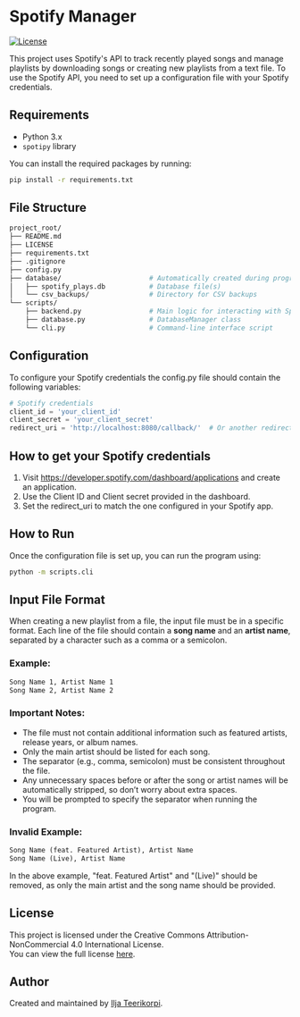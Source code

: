 # Spotify Manager
[![License](https://img.shields.io/badge/license-CC%20BY--NC%204.0-blue)](https://creativecommons.org/licenses/by-nc/4.0/)


This project uses Spotify's API to track recently played songs and manage playlists by downloading songs or creating new playlists from a text file. To use the Spotify API, you need to set up a configuration file with your Spotify credentials.

## Requirements

- Python 3.x
- `spotipy` library

You can install the required packages by running:

```bash
pip install -r requirements.txt
```

## File Structure
```bash
project_root/
├── README.md
├── LICENSE
├── requirements.txt
├── .gitignore
├── config.py
├── database/                      # Automatically created during program
│   ├── spotify_plays.db           # Database file(s)
│   └── csv_backups/               # Directory for CSV backups
└── scripts/
    ├── backend.py                 # Main logic for interacting with Spotify API
    ├── database.py                # DatabaseManager class
    └── cli.py                     # Command-line interface script

```

## Configuration
To configure your Spotify credentials the config.py file should contain the following variables:
```python
# Spotify credentials
client_id = 'your_client_id'
client_secret = 'your_client_secret'
redirect_uri = 'http://localhost:8080/callback/'  # Or another redirect URI as per your Spotify app settings
```

## How to get your Spotify credentials
1. Visit https://developer.spotify.com/dashboard/applications and create an application.
2. Use the Client ID and Client secret provided in the dashboard.
3. Set the redirect_uri to match the one configured in your Spotify app.

## How to Run
Once the configuration file is set up, you can run the program using:
```bash
python -m scripts.cli
```

## Input File Format

When creating a new playlist from a file, the input file must be in a specific format. Each line of the file should contain a **song name** and an **artist name**, separated by a character such as a comma or a semicolon.

### Example:
```markdown
Song Name 1, Artist Name 1
Song Name 2, Artist Name 2
```


### Important Notes:
- The file must not contain additional information such as featured artists, release years, or album names.
- Only the main artist should be listed for each song.
- The separator (e.g., comma, semicolon) must be consistent throughout the file.
- Any unnecessary spaces before or after the song or artist names will be automatically stripped, so don’t worry about extra spaces.
- You will be prompted to specify the separator when running the program.

### Invalid Example:
```markdown
Song Name (feat. Featured Artist), Artist Name
Song Name (Live), Artist Name
```
In the above example, "feat. Featured Artist" and "(Live)" should be removed, as only the main artist and the song name should be provided.

## License

This project is licensed under the Creative Commons Attribution-NonCommercial 4.0 International License.  
You can view the full license [here](https://creativecommons.org/licenses/by-nc/4.0/).

## Author

Created and maintained by [Ilja Teerikorpi](https://github.com/iljateerikorpi).  
